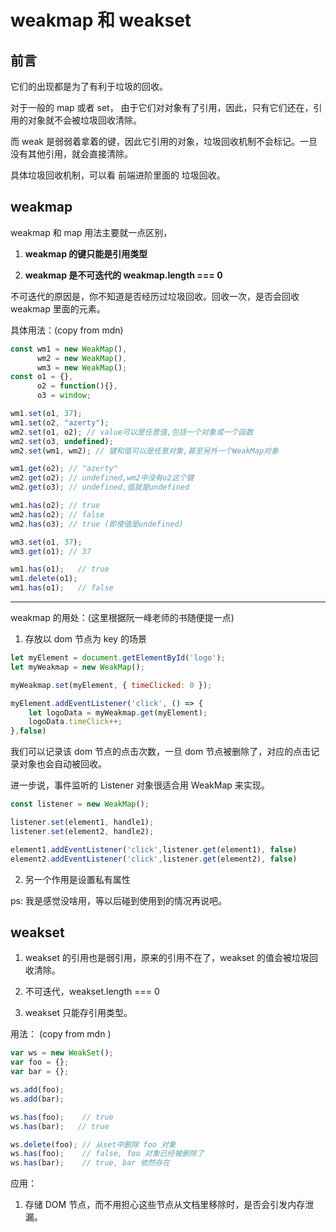 # weakmap 和 weakset

## 前言

它们的出现都是为了有利于垃圾的回收。        

对于一般的 map 或者 set， 由于它们对对象有了引用，因此，只有它们还在，引用的对象就不会被垃圾回收清除。      

而 weak 是弱弱着拿着的键，因此它引用的对象，垃圾回收机制不会标记。一旦没有其他引用，就会直接清除。      

具体垃圾回收机制，可以看 前端进阶里面的  垃圾回收。            


## weakmap

weakmap 和 map 用法主要就一点区别，       

1. **weakmap 的键只能是引用类型**       

2. **weakmap 是不可迭代的 weakmap.length === 0**      

不可迭代的原因是，你不知道是否经历过垃圾回收。回收一次，是否会回收 weakmap 里面的元素。             

具体用法：(copy from mdn)       

```js
const wm1 = new WeakMap(),
      wm2 = new WeakMap(),
      wm3 = new WeakMap();
const o1 = {},
      o2 = function(){},
      o3 = window;

wm1.set(o1, 37);
wm1.set(o2, "azerty");
wm2.set(o1, o2); // value可以是任意值,包括一个对象或一个函数
wm2.set(o3, undefined);
wm2.set(wm1, wm2); // 键和值可以是任意对象,甚至另外一个WeakMap对象

wm1.get(o2); // "azerty"
wm2.get(o2); // undefined,wm2中没有o2这个键
wm2.get(o3); // undefined,值就是undefined

wm1.has(o2); // true
wm2.has(o2); // false
wm2.has(o3); // true (即使值是undefined)

wm3.set(o1, 37);
wm3.get(o1); // 37

wm1.has(o1);   // true
wm1.delete(o1);
wm1.has(o1);   // false
```       

---

weakmap 的用处：(这里根据阮一峰老师的书随便提一点)       

1. 存放以 dom 节点为 key 的场景        

```js
let myElement = document.getElementById('logo');
let myWeakmap = new WeakMap();

myWeakmap.set(myElement, { timeClicked: 0 });

myElement.addEventListener('click', () => {
    let logoData = myWeakmap.get(myElement);
    logoData.timeClick++;
},false)
```       
我们可以记录该 dom 节点的点击次数，一旦 dom 节点被删除了，对应的点击记录对象也会自动被回收。      

进一步说，事件监听的  Listener 对象很适合用  WeakMap 来实现。    

```js
const listener = new WeakMap();

listener.set(element1, handle1);
listener.set(element2, handle2);

element1.addEventListener('click',listener.get(element1), false)
element2.addEventListener('click',listener.get(element2), false)
```

2. 另一个作用是设置私有属性         

ps: 我是感觉没啥用，等以后碰到使用到的情况再说吧。         

## weakset 

1. weakset 的引用也是弱引用，原来的引用不在了，weakset 的值会被垃圾回收清除。         

2. 不可迭代，weakset.length === 0        

3. weakset 只能存引用类型。      

用法： (copy from mdn )        

```js
var ws = new WeakSet();
var foo = {};
var bar = {};

ws.add(foo);
ws.add(bar);

ws.has(foo);    // true
ws.has(bar);   // true

ws.delete(foo); // 从set中删除 foo 对象
ws.has(foo);    // false, foo 对象已经被删除了
ws.has(bar);    // true, bar 依然存在
```        

应用：       

1. 存储 DOM 节点，而不用担心这些节点从文档里移除时，是否会引发内存泄漏。


